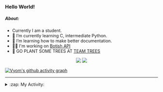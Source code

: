 ### Hello World!

##### About:
- Currently I am a student.
- 🌱 I’m currently learning C, intermediate Python.
- 🌱 I’m learning how to make better documentation.
- 👨‍💻 I'm working on [Botish API](https://github.com/Vyvy-vi/api)
- 🌱 GO PLANT SOME TREES AT [TEAM TREES](https://teamtrees.org/)

<p align="center">
  <a href="https://twitter.com/Vyvy_viM"><img target="_blank" src="https://img.shields.io/badge/twitter%20@Vyvy_viM-0D95E8?style=for-the-badge&logo=twitter&logoColor=white"/></a> 
  <a href="https://vyvy-vi.github.io/portfolio"><img target="_blank" src="https://img.shields.io/badge/-I_love_open_source-green?style=for-the-badge&logo=github&logoColor=black"/></a> 
</p>

[![Vyom's github activity graph](https://activity-graph.herokuapp.com/graph?username=Vyvy-vi)](https://github.com/ashutosh00710/github-readme-activity-graph)

---
<details>
  <summary>:zap: My Activity:</summary>
  
<!--START_SECTION:waka-->
![Code Time](http://img.shields.io/badge/Code%20Time-603%20hrs%2026%20mins-blue)

**I'm a Night 🦉** 

```text
🌞 Morning    44 commits     ██░░░░░░░░░░░░░░░░░░░░░░░   8.59% 
🌆 Daytime    124 commits    ██████░░░░░░░░░░░░░░░░░░░   24.22% 
🌃 Evening    161 commits    ███████░░░░░░░░░░░░░░░░░░   31.45% 
🌙 Night      183 commits    █████████░░░░░░░░░░░░░░░░   35.74%

```
📅 **I'm Most Productive on Sunday** 

```text
Monday       50 commits     ██░░░░░░░░░░░░░░░░░░░░░░░   9.77% 
Tuesday      85 commits     ████░░░░░░░░░░░░░░░░░░░░░   16.6% 
Wednesday    73 commits     ███░░░░░░░░░░░░░░░░░░░░░░   14.26% 
Thursday     67 commits     ███░░░░░░░░░░░░░░░░░░░░░░   13.09% 
Friday       48 commits     ██░░░░░░░░░░░░░░░░░░░░░░░   9.38% 
Saturday     56 commits     ██░░░░░░░░░░░░░░░░░░░░░░░   10.94% 
Sunday       133 commits    ██████░░░░░░░░░░░░░░░░░░░   25.98%

```


📊 **This Week I Spent My Time On** 

```text
🔥 Editors: 
Vim                      4 hrs 13 mins       ███████████████░░░░░░░░░░   62.12% 
VS Code                  2 hrs 34 mins       █████████░░░░░░░░░░░░░░░░   37.88%

🐱‍💻 Projects: 
praise_backend_js        3 hrs 15 mins       ████████████░░░░░░░░░░░░░   47.92% 
Unknown Project          2 hrs 40 mins       ██████████░░░░░░░░░░░░░░░   39.51% 
blog                     20 mins             █░░░░░░░░░░░░░░░░░░░░░░░░   4.95% 
TEC-Discord-Automation   15 mins             █░░░░░░░░░░░░░░░░░░░░░░░░   3.72% 
food-website             14 mins             █░░░░░░░░░░░░░░░░░░░░░░░░   3.66%

```


 Last Updated on 20/02/2022 04:04:25 UTC
<!--END_SECTION:waka-->
</details>
